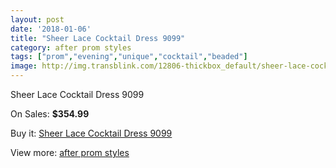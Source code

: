 ```yaml
---
layout: post
date: '2018-01-06'
title: "Sheer Lace Cocktail Dress 9099"
category: after prom styles
tags: ["prom","evening","unique","cocktail","beaded"]
image: http://img.transblink.com/12806-thickbox_default/sheer-lace-cocktail-dress-9099.jpg
---
```

Sheer Lace Cocktail Dress 9099

On Sales: **$354.99**
<a href="https://www.transblink.com/en/after-prom-styles/4134-sheer-lace-cocktail-dress-9099.html"><amp-img layout="responsive" width="600" height="600" src="//img.transblink.com/12806-thickbox_default/sheer-lace-cocktail-dress-9099.jpg" alt="Sheer Lace Cocktail Dress 9099 0" /></a>
<a href="https://www.transblink.com/en/after-prom-styles/4134-sheer-lace-cocktail-dress-9099.html"><amp-img layout="responsive" width="600" height="600" src="//img.transblink.com/12810-thickbox_default/sheer-lace-cocktail-dress-9099.jpg" alt="Sheer Lace Cocktail Dress 9099 1" /></a>
<a href="https://www.transblink.com/en/after-prom-styles/4134-sheer-lace-cocktail-dress-9099.html"><amp-img layout="responsive" width="600" height="600" src="//img.transblink.com/12809-thickbox_default/sheer-lace-cocktail-dress-9099.jpg" alt="Sheer Lace Cocktail Dress 9099 2" /></a>
<a href="https://www.transblink.com/en/after-prom-styles/4134-sheer-lace-cocktail-dress-9099.html"><amp-img layout="responsive" width="600" height="600" src="//img.transblink.com/12808-thickbox_default/sheer-lace-cocktail-dress-9099.jpg" alt="Sheer Lace Cocktail Dress 9099 3" /></a>
<a href="https://www.transblink.com/en/after-prom-styles/4134-sheer-lace-cocktail-dress-9099.html"><amp-img layout="responsive" width="600" height="600" src="//img.transblink.com/12807-thickbox_default/sheer-lace-cocktail-dress-9099.jpg" alt="Sheer Lace Cocktail Dress 9099 4" /></a>

Buy it: [Sheer Lace Cocktail Dress 9099](https://www.transblink.com/en/after-prom-styles/4134-sheer-lace-cocktail-dress-9099.html "Sheer Lace Cocktail Dress 9099")

View more: [after prom styles](https://www.transblink.com/en/55-after-prom-styles "after prom styles")